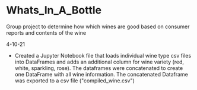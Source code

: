 # Whats_In_A_Bottle
Group project to determine how which wines are good based on consumer reports and contents of the wine


4-10-21
* Created a Jupyter Notebook file that loads individual wine type csv files into DataFrames and adds an additional column for wine variety (red, white, sparkling, rose). The dataframes were concatenated to create one DataFrame with all wine information. The concatenated Dataframe was exported to a csv file ("compiled_wine.csv")

